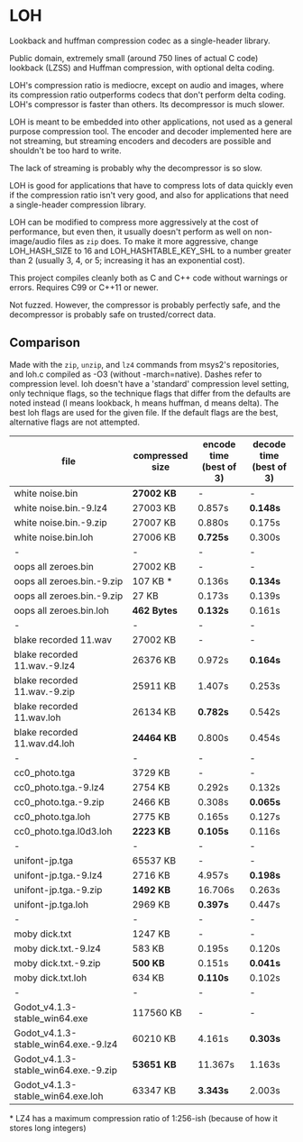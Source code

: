 # LOH

Lookback and huffman compression codec as a single-header library.

Public domain, extremely small (around 750 lines of actual C code) lookback (LZSS) and Huffman compression, with optional delta coding.

LOH's compression ratio is mediocre, except on audio and images, where its compression ratio outperforms codecs that don't perform delta coding. LOH's compressor is faster than others. Its decompressor is much slower.

LOH is meant to be embedded into other applications, not used as a general purpose compression tool. The encoder and decoder implemented here are not streaming, but streaming encoders and decoders are possible and shouldn't be too hard to write.

The lack of streaming is probably why the decompressor is so slow.

LOH is good for applications that have to compress lots of data quickly even if the compression ratio isn't very good, and also for applications that need a single-header compression library.

LOH can be modified to compress more aggressively at the cost of performance, but even then, it usually doesn't perform as well on non-image/audio files as `zip` does. To make it more aggressive, change LOH_HASH_SIZE to 16 and LOH_HASHTABLE_KEY_SHL to a number greater than 2 (usually 3, 4, or 5; increasing it has an exponential cost).

This project compiles cleanly both as C and C++ code without warnings or errors. Requires C99 or C++11 or newer.

Not fuzzed. However, the compressor is probably perfectly safe, and the decompressor is probably safe on trusted/correct data.

## Comparison

Made with the `zip`, `unzip`, and `lz4` commands from msys2's repositories, and loh.c compiled as -O3 (without -march=native). Dashes refer to compression level. loh doesn't have a 'standard' compression level setting, only technique flags, so the technique flags that differ from the defaults are noted instead (l means lookback, h means huffman, d means delta). The best loh flags are used for the given file. If the default flags are the best, alternative flags are not attempted.

file | compressed size | encode time (best of 3) | decode time (best of 3)
-|-|-|-
white noise.bin | **27002 KB** | - | -
white noise.bin.-9.lz4 | 27003 KB | 0.857s | **0.148s**
white noise.bin.-9.zip | 27007 KB | 0.880s | 0.175s
white noise.bin.loh | 27006 KB | **0.725s** | 0.300s
-|-|-|-
oops all zeroes.bin | 27002 KB | - | -
oops all zeroes.bin.-9.zip | 107 KB * | 0.136s | **0.134s**
oops all zeroes.bin.-9.zip | 27 KB | 0.173s | 0.139s
oops all zeroes.bin.loh | **462 Bytes** | **0.132s** | 0.161s
-|-|-|-
blake recorded 11.wav | 27002 KB | - | -
blake recorded 11.wav.-9.lz4 | 26376 KB | 0.972s | **0.164s**
blake recorded 11.wav.-9.zip | 25911 KB | 1.407s | 0.253s
blake recorded 11.wav.loh | 26134 KB | **0.782s** | 0.542s
blake recorded 11.wav.d4.loh | **24464 KB** | 0.800s | 0.454s
-|-|-|-
cc0_photo.tga | 3729 KB | - | -
cc0_photo.tga.-9.lz4 | 2754 KB | 0.292s | 0.132s
cc0_photo.tga.-9.zip | 2466 KB | 0.308s | **0.065s**
cc0_photo.tga.loh | 2775 KB | 0.165s | 0.127s
cc0_photo.tga.l0d3.loh | **2223 KB** | **0.105s** | 0.116s
-|-|-|-
unifont-jp.tga | 65537 KB | - | -
unifont-jp.tga.-9.lz4 | 2716 KB | 4.957s | **0.198s**
unifont-jp.tga.-9.zip | **1492 KB** | 16.706s | 0.263s
unifont-jp.tga.loh | 2969 KB | **0.397s** | 0.447s
-|-|-|-
moby dick.txt | 1247 KB | - | -
moby dick.txt.-9.lz4 | 583 KB | 0.195s | 0.120s
moby dick.txt.-9.zip | **500 KB** | 0.151s | **0.041s**
moby dick.txt.loh | 634 KB | **0.110s** | 0.102s
-|-|-|-
Godot_v4.1.3-stable_win64.exe | 117560 KB | - | -
Godot_v4.1.3-stable_win64.exe.-9.lz4 | 60210 KB | 4.161s | **0.303s**
Godot_v4.1.3-stable_win64.exe.-9.zip | **53651 KB** | 11.367s | 1.163s
Godot_v4.1.3-stable_win64.exe.loh | 63347 KB | **3.343s** | 2.003s

\* LZ4 has a maximum compression ratio of 1:256-ish (because of how it stores long integers)
